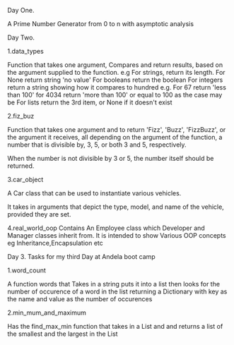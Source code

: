 Day One.

A Prime Number Generator from 0 to n with asymptotic analysis

Day Two.

1.data_types

Function that takes one argument,
Compares and return results, based on the argument supplied to the function.
e.g
For strings, return its length.
For None return string 'no value'
For booleans return the boolean
For integers return a string showing how it compares to hundred e.g. For 67 return 'less than 100' for 4034 return 'more than 100' or equal to 100 as the case may be
For lists return the 3rd item, or None if it doesn't exist


2.fiz_buz

Function that takes one argument and to return 'Fizz', 'Buzz', 'FizzBuzz', or the argument it receives, all depending on the argument of the function, a number that is divisible by, 3, 5, or both 3 and 5, respectively.

When the number is not divisible by 3 or 5, the number itself should be returned.

3.car_object

A Car class that can be used to instantiate various vehicles.

It takes in arguments that depict the type, model, and name of the vehicle, provided they are set.

4.real_world_oop
Contains An Employee class which Developer and Manager classes inherit from.
It is intended to show Various OOP concepts eg Inheritance,Encapsulation etc


Day 3.
Tasks for my  third Day at Andela boot camp

1.word_count

A function words that Takes in a string puts it into a list then looks for the number of occurence of a word in the list returning a Dictionary with key as the name and value as the number of occurences

2.min_mum_and_maximum

Has the find_max_min function that takes in a List and and returns a list of the smallest and the largest in the List
